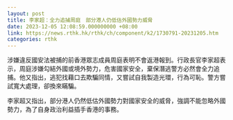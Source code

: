 ```yaml
---
layout: post
title: 李家超：全力追捕周庭　部分港人仍低估外國勢力威脅
date: 2023-12-05 12:08:59.000000000 +08:00
link: https://news.rthk.hk/rthk/ch/component/k2/1730791-20231205.htm
categories: rthk
---
```


涉嫌違反國安法被捕的前香港眾志成員周庭表明不會返港報到。行政長官李家超表示，周庭涉嫌勾結外國或境外勢力，危害國家安全，棄保潛逃警方必然會全力追捕。他又指出，逃犯找藉口去欺騙同情，又嘗試自我製造光環，行為可恥。警方嘗試寬大處理，卻換來瞞騙。

李家超又指出，部分港人仍然低估外國勢力對國家安全的威脅，強調不能忽略外國勢力，為了自身政治利益插手香港的事務。
